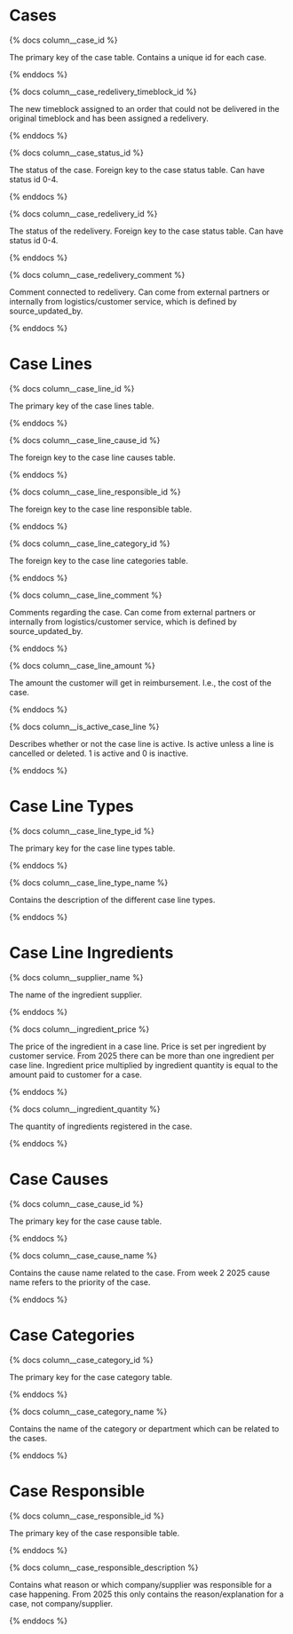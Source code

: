 # Cases

{% docs column__case_id %}

The primary key of the case table. Contains a unique id for each case.

{% enddocs %}

{% docs column__case_redelivery_timeblock_id %}

The new timeblock assigned to an order that could not be delivered in the original timeblock and has been assigned a redelivery. 

{% enddocs %}

{% docs column__case_status_id %}

The status of the case. Foreign key to the case status table. Can have status id 0-4.

{% enddocs %}

{% docs column__case_redelivery_id %}

The status of the redelivery. Foreign key to the case status table. Can have status id 0-4.

{% enddocs %}

{% docs column__case_redelivery_comment %}

Comment connected to redelivery. Can come from external partners or internally from logistics/customer service, which is defined by source_updated_by.

{% enddocs %}

# Case Lines

{% docs column__case_line_id %}

The primary key of the case lines table.

{% enddocs %}

{% docs column__case_line_cause_id %}

The foreign key to the case line causes table.

{% enddocs %}

{% docs column__case_line_responsible_id %}

The foreign key to the case line responsible table.

{% enddocs %}

{% docs column__case_line_category_id %}

The foreign key to the case line categories table.

{% enddocs %}

{% docs column__case_line_comment %}

Comments regarding the case. Can come from external partners or internally from logistics/customer service, which is defined by source_updated_by.

{% enddocs %}

{% docs column__case_line_amount %}

The amount the customer will get in reimbursement. I.e., the cost of the case.

{% enddocs %}

{% docs column__is_active_case_line %}

Describes whether or not the case line is active. Is active unless a line is cancelled or deleted. 1 is active and 0 is inactive.

{% enddocs %}

# Case Line Types

{% docs column__case_line_type_id %}

The primary key for the case line types table. 

{% enddocs %}

{% docs column__case_line_type_name %}

Contains the description of the different case line types.

{% enddocs %}

# Case Line Ingredients

{% docs column__supplier_name %}

The name of the ingredient supplier.

{% enddocs %}

{% docs column__ingredient_price %}

The price of the ingredient in a case line. Price is set per ingredient by customer service. From 2025 there can be more than one ingredient per case line. Ingredient price multiplied by ingredient quantity is equal to the amount paid to customer for a case.

{% enddocs %}

{% docs column__ingredient_quantity %}

The quantity of ingredients registered in the case. 

{% enddocs %}


# Case Causes

{% docs column__case_cause_id %}

The primary key for the case cause table.

{% enddocs %}

{% docs column__case_cause_name %}

Contains the cause name related to the case. From week 2 2025 cause name refers to the priority of the case.

{% enddocs %}

# Case Categories

{% docs column__case_category_id %}

The primary key for the case category table.

{% enddocs %}

{% docs column__case_category_name %}

Contains the name of the category or department which can be related to the cases.

{% enddocs %}

# Case Responsible

{% docs column__case_responsible_id %}

The primary key of the case responsible table.

{% enddocs %}

{% docs column__case_responsible_description %}

Contains what reason or which company/supplier was responsible for a case happening. From 2025 this only contains the reason/explanation for a case, not company/supplier.

{% enddocs %}